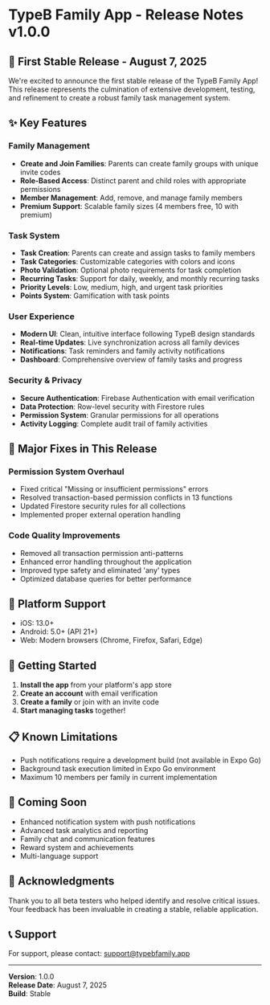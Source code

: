 # TypeB Family App - Release Notes v1.0.0

## 🎉 First Stable Release - August 7, 2025

We're excited to announce the first stable release of the TypeB Family App! This release represents the culmination of extensive development, testing, and refinement to create a robust family task management system.

## ✨ Key Features

### Family Management
- **Create and Join Families**: Parents can create family groups with unique invite codes
- **Role-Based Access**: Distinct parent and child roles with appropriate permissions
- **Member Management**: Add, remove, and manage family members
- **Premium Support**: Scalable family sizes (4 members free, 10 with premium)

### Task System
- **Task Creation**: Parents can create and assign tasks to family members
- **Task Categories**: Customizable categories with colors and icons
- **Photo Validation**: Optional photo requirements for task completion
- **Recurring Tasks**: Support for daily, weekly, and monthly recurring tasks
- **Priority Levels**: Low, medium, high, and urgent task priorities
- **Points System**: Gamification with task points

### User Experience
- **Modern UI**: Clean, intuitive interface following TypeB design standards
- **Real-time Updates**: Live synchronization across all family devices
- **Notifications**: Task reminders and family activity notifications
- **Dashboard**: Comprehensive overview of family tasks and progress

### Security & Privacy
- **Secure Authentication**: Firebase Authentication with email verification
- **Data Protection**: Row-level security with Firestore rules
- **Permission System**: Granular permissions for all operations
- **Activity Logging**: Complete audit trail of family activities

## 🐛 Major Fixes in This Release

### Permission System Overhaul
- Fixed critical "Missing or insufficient permissions" errors
- Resolved transaction-based permission conflicts in 13 functions
- Updated Firestore security rules for all collections
- Implemented proper external operation handling

### Code Quality Improvements
- Removed all transaction permission anti-patterns
- Enhanced error handling throughout the application
- Improved type safety and eliminated 'any' types
- Optimized database queries for better performance

## 📱 Platform Support
- iOS: 13.0+
- Android: 5.0+ (API 21+)
- Web: Modern browsers (Chrome, Firefox, Safari, Edge)

## 🚀 Getting Started

1. **Install the app** from your platform's app store
2. **Create an account** with email verification
3. **Create a family** or join with an invite code
4. **Start managing tasks** together!

## 📋 Known Limitations

- Push notifications require a development build (not available in Expo Go)
- Background task execution limited in Expo Go environment
- Maximum 10 members per family in current implementation

## 🔮 Coming Soon

- Enhanced notification system with push notifications
- Advanced task analytics and reporting
- Family chat and communication features
- Reward system and achievements
- Multi-language support

## 🙏 Acknowledgments

Thank you to all beta testers who helped identify and resolve critical issues. Your feedback has been invaluable in creating a stable, reliable application.

## 📞 Support

For support, please contact: support@typebfamily.app

---

**Version**: 1.0.0  
**Release Date**: August 7, 2025  
**Build**: Stable